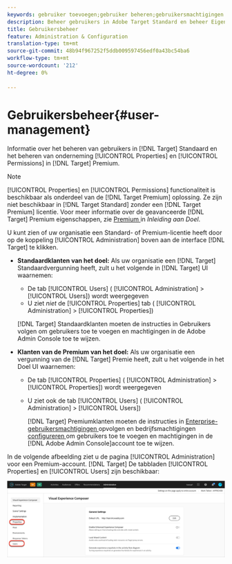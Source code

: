 ```yaml
---
keywords: gebruiker toevoegen;gebruiker beheren;gebruikersmachtigingen
description: Beheer gebruikers in Adobe Target Standard en beheer Eigenschappen en machtigingen voor bedrijven in Adobe Target Premium.
title: Gebruikersbeheer
feature: Administration & Configuration
translation-type: tm+mt
source-git-commit: 48b94f967252f5ddb009597456edf0a43bc54ba6
workflow-type: tm+mt
source-wordcount: '212'
ht-degree: 0%

---
```



# Gebruikersbeheer{#user-management}

Informatie over het beheren van gebruikers in [!DNL Target] Standaard en het beheren van onderneming [!UICONTROL Properties] en [!UICONTROL Permissions] in [!DNL Target] Premium.

>[!NOTE]
>
>[!UICONTROL Properties] en  [!UICONTROL Permissions] functionaliteit is beschikbaar als onderdeel van de  [!DNL Target Premium] oplossing. Ze zijn niet beschikbaar in [!DNL Target Standard] zonder een [!DNL Target Premium] licentie. Voor meer informatie over de geavanceerde [!DNL Target] Premium eigenschappen, zie [Premium ](/help/c-intro/intro.md#premium) in *Inleiding aan Doel*.

U kunt zien of uw organisatie een Standard- of Premium-licentie heeft door op de koppeling [!UICONTROL Administration] boven aan de interface [!DNL Target] te klikken.

* **Standaardklanten van het doel:** Als uw organisatie een  [!DNL Target] Standaardvergunning heeft, zult u het volgende in  [!DNL Target] UI waarnemen:

   * De tab [!UICONTROL Users] ( [!UICONTROL Administration] > [!UICONTROL Users]) wordt weergegeven
   * U ziet *niet* de [!UICONTROL Properties] tab ( [!UICONTROL Administration] > [!UICONTROL Properties])

   [!DNL Target] Standaardklanten moeten de instructies in  [](/help/administrating-target/c-user-management/c-user-management/user-management.md) Gebruikers volgen om gebruikers toe te voegen en machtigingen in de Adobe Admin Console toe te wijzen.

* **Klanten van de Premium van het doel:** Als uw organisatie een vergunning van de  [!DNL Target] Premie heeft, zult u het volgende in het Doel UI waarnemen:

   * De tab [!UICONTROL Properties] ( [!UICONTROL Administration] > [!UICONTROL Properties]) wordt weergegeven
   * U ziet ook de tab [!UICONTROL Users] ( [!UICONTROL Administration] > [!UICONTROL Users])

      [!DNL Target] Premiumklanten moeten de instructies in  [Enterprise-gebruikersmachtigingen ](/help/administrating-target/c-user-management/property-channel/property-channel.md#concept_E396B16FA2024ADBA27BC056138F9838) opvolgen en bedrijfsmachtigingen  [configureren ](/help/administrating-target/c-user-management/property-channel/properties-overview.md#concept_22F2855DBF0D4754B9460F5D68749C71) om gebruikers toe te voegen en machtigingen in de  [!DNL Adobe Admin Console]account toe te wijzen.

In de volgende afbeelding ziet u de pagina [!UICONTROL Administration] voor een Premium-account. [!DNL Target] De tabbladen [!UICONTROL Properties] en [!UICONTROL Users] zijn beschikbaar:

![Het tabblad Beheer](/help/administrating-target/assets/premium.png)

